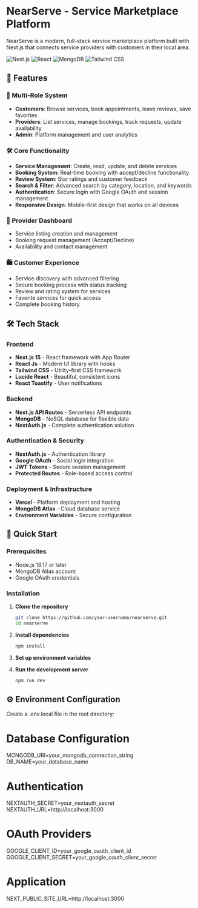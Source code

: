 # NearServe - Service Marketplace Platform

NearServe is a modern, full-stack service marketplace platform built with Next.js that connects service providers with customers in their local area.

![Next.js](https://img.shields.io/badge/Next.js-15.5.4-black?style=for-the-badge&logo=next.js)
![React](https://img.shields.io/badge/React-18-blue?style=for-the-badge&logo=react)
![MongoDB](https://img.shields.io/badge/MongoDB-Atlas-green?style=for-the-badge&logo=mongodb)
![Tailwind CSS](https://img.shields.io/badge/Tailwind-CSS-38B2AC?style=for-the-badge&logo=tailwind-css)

## 🚀 Features

### 👥 Multi-Role System
- **Customers**: Browse services, book appointments, leave reviews, save favorites
- **Providers**: List services, manage bookings, track requests, update availability
- **Admin**: Platform management and user analytics

### 🛠️ Core Functionality
- **Service Management**: Create, read, update, and delete services
- **Booking System**: Real-time booking with accept/decline functionality
- **Review System**: Star ratings and customer feedback
- **Search & Filter**: Advanced search by category, location, and keywords
- **Authentication**: Secure login with Google OAuth and session management
- **Responsive Design**: Mobile-first design that works on all devices

### 💼 Provider Dashboard
- Service listing creation and management
- Booking request management (Accept/Decline)
- Availability and contact management

### 🛍️ Customer Experience
- Service discovery with advanced filtering
- Secure booking process with status tracking
- Review and rating system for services
- Favorite services for quick access
- Complete booking history

## 🛠️ Tech Stack

### Frontend
- **Next.js 15** - React framework with App Router
- **React Js** - Modern UI library with hooks
- **Tailwind CSS** - Utility-first CSS framework
- **Lucide React** - Beautiful, consistent icons
- **React Toastify** - User notifications

### Backend
- **Next.js API Routes** - Serverless API endpoints
- **MongoDB** - NoSQL database for flexible data
- **NextAuth.js** - Complete authentication solution

### Authentication & Security
- **NextAuth.js** - Authentication library
- **Google OAuth** - Social login integration
- **JWT Tokens** - Secure session management
- **Protected Routes** - Role-based access control

### Deployment & Infrastructure
- **Vercel** - Platform deployment and hosting
- **MongoDB Atlas** - Cloud database service
- **Environment Variables** - Secure configuration

## 🚀 Quick Start

### Prerequisites
- Node.js 18.17 or later
- MongoDB Atlas account
- Google OAuth credentials

### Installation

1. **Clone the repository**
   ```bash
   git clone https://github.com/your-username/nearserve.git
   cd nearserve

2. **Install dependencies**
   ```bash
   npm install

3. **Set up environment variables**

4. **Run the development server**
   ```bash
   npm run dev

## ⚙️ Environment Configuration

Create a .env.local file in the root directory:

# Database Configuration
MONGODB_URI=your_mongodb_connection_string
DB_NAME=your_database_name

# Authentication
NEXTAUTH_SECRET=your_nextauth_secret
NEXTAUTH_URL=http://localhost:3000

# OAuth Providers
GOOGLE_CLIENT_ID=your_google_oauth_client_id
GOOGLE_CLIENT_SECRET=your_google_oauth_client_secret

# Application
NEXT_PUBLIC_SITE_URL=http://localhost:3000

